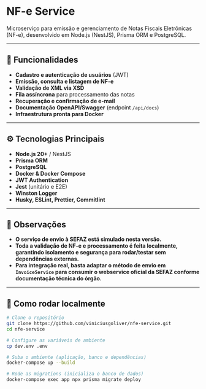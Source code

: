 # NF-e Service

Microserviço para emissão e gerenciamento de Notas Fiscais Eletrônicas (NF-e), desenvolvido em Node.js (NestJS), Prisma ORM e PostgreSQL.

---

## 🚀 Funcionalidades

- **Cadastro e autenticação de usuários** (JWT)
- **Emissão, consulta e listagem de NF-e**
- **Validação de XML via XSD**
- **Fila assíncrona** para processamento das notas
- **Recuperação e confirmação de e-mail**
- **Documentação OpenAPI/Swagger** (endpoint `/api/docs`)
- **Infraestrutura pronta para Docker**

---

## ⚙️ Tecnologias Principais

- **Node.js 20+** / NestJS
- **Prisma ORM**
- **PostgreSQL**
- **Docker & Docker Compose**
- **JWT Authentication**
- **Jest** (unitário e E2E)
- **Winston Logger**
- **Husky, ESLint, Prettier, Commitlint**

---

## 📝 Observações

- **O serviço de envio à SEFAZ está simulado nesta versão.**
- **Toda a validação de NF-e e processamento é feita localmente, garantindo isolamento e segurança para rodar/testar sem dependências externas.**
- **Para integração real, basta adaptar o método de envio em `InvoiceService` para consumir o webservice oficial da SEFAZ conforme documentação técnica do órgão.**

---

## 🏁 Como rodar localmente

```bash
# Clone o repositório
git clone https://github.com/viniciusgoliver/nfe-service.git
cd nfe-service

# Configure as variáveis de ambiente
cp dev.env .env

# Suba o ambiente (aplicação, banco e dependências)
docker-compose up --build

# Rode as migrations (inicializa o banco de dados)
docker-compose exec app npx prisma migrate deploy
```
